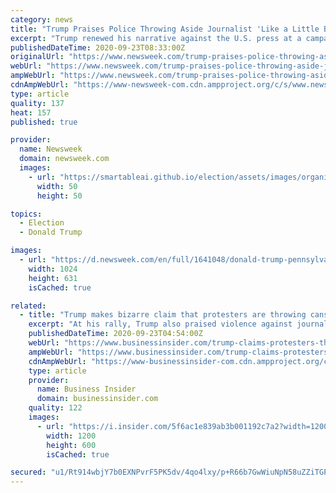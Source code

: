 ```yaml
---
category: news
title: "Trump Praises Police Throwing Aside Journalist 'Like a Little Bag of Popcorn'"
excerpt: "Trump renewed his narrative against the U.S. press at a campaign ralley in Pennsylvania, saying that it's a \"beautiful sight\" when journalists are removed from broadcasts."
publishedDateTime: 2020-09-23T08:33:00Z
originalUrl: "https://www.newsweek.com/trump-praises-police-throwing-aside-journalist-like-little-bag-popcorn-1533745"
webUrl: "https://www.newsweek.com/trump-praises-police-throwing-aside-journalist-like-little-bag-popcorn-1533745"
ampWebUrl: "https://www.newsweek.com/trump-praises-police-throwing-aside-journalist-like-little-bag-popcorn-1533745?amp=1"
cdnAmpWebUrl: "https://www-newsweek-com.cdn.ampproject.org/c/s/www.newsweek.com/trump-praises-police-throwing-aside-journalist-like-little-bag-popcorn-1533745?amp=1"
type: article
quality: 137
heat: 157
published: true

provider:
  name: Newsweek
  domain: newsweek.com
  images:
    - url: "https://smartableai.github.io/election/assets/images/organizations/newsweek.com-50x50.jpg"
      width: 50
      height: 50

topics:
  - Election
  - Donald Trump

images:
  - url: "https://d.newsweek.com/en/full/1641048/donald-trump-pennsylvania-rally.jpg"
    width: 1024
    height: 631
    isCached: true

related:
  - title: "Trump makes bizarre claim that protesters are throwing cans of Goya Foods products and Bumble Bee tuna fish"
    excerpt: "At his rally, Trump also praised violence against journalists, reiterated false election fraud claims, and leveled an attack against Rep. Ilhan Omar."
    publishedDateTime: 2020-09-23T04:54:00Z
    webUrl: "https://www.businessinsider.com/trump-claims-protesters-throwing-cans-goya-bumble-bee-tuna-soup-2020-9"
    ampWebUrl: "https://www.businessinsider.com/trump-claims-protesters-throwing-cans-goya-bumble-bee-tuna-soup-2020-9?amp"
    cdnAmpWebUrl: "https://www-businessinsider-com.cdn.ampproject.org/c/s/www.businessinsider.com/trump-claims-protesters-throwing-cans-goya-bumble-bee-tuna-soup-2020-9?amp"
    type: article
    provider:
      name: Business Insider
      domain: businessinsider.com
    quality: 122
    images:
      - url: "https://i.insider.com/5f6ac1e839ab3b001192c7a2?width=1200&format=jpeg"
        width: 1200
        height: 600
        isCached: true

secured: "u1/Rt914wbjY7b0EXNPvrF5PK5dv/4qo4lxy/p+R66b7GwWiuNpN58uZZiTGPP13Huw/1OXya+Z8/fTAnOZ1QSr1njEQOayMc+MA3jd1Yhot6d9v6GuxcBcWT5ZoKTqtZR8fXfevEGLCjKyeNn7ebQk+rsA31bl9qwf+SVZO+uh4U0S9xBpbTtnn6TLhJx+CmhI7pNPo+y7/AXfzfiLwAEKthHz59xTugsjvt9VsCMS/6IKR88gx/7WTKBJBpYIMvwddfCVhYFbpsUdZZnxFW/IwSInE+T9Y+OoSfj0Jju1Yt6ASZRiSbdwxahh2FHSFASSgx/x9M2sEiCVTfv1HVhVaryCBr9CIrjFRtf6cF34=;PtsjH77Ji9nHItaY5NzyKA=="
---
```


